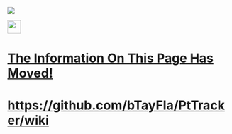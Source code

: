 <a href="https://pttracker.net/"><img src="https://ptTracker.net/PtTrackerLogo.png"></a>

<a href="https://discord.gg/Er6UfJm"><img src="https://vignette.wikia.nocookie.net/rblxofftopic/images/b/bd/Discord_logo_svg.png/revision/latest/scale-to-width-down/640?cb=20170707023932" height="30">

<h1>The Information On This Page Has Moved!</h1>

<h1>https://github.com/bTayFla/PtTracker/wiki</h1>
